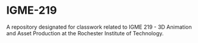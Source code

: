 # IGME-219
A repository designated for classwork related to IGME 219 - 3D Animation and Asset Production at the Rochester Institute of Technology.
